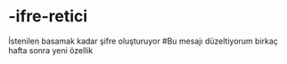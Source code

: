 # -ifre-retici
İstenilen basamak kadar şifre oluşturuyor
#Bu mesajı düzeltiyorum birkaç hafta sonra yeni özellik
